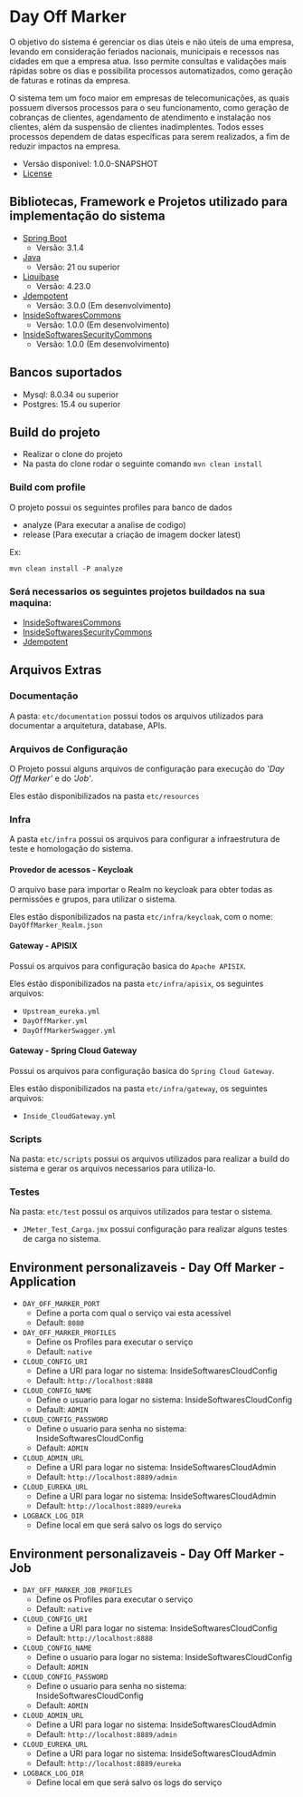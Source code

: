 # Day Off Marker

O objetivo do sistema é gerenciar os dias úteis e não úteis de uma empresa, levando em consideração feriados nacionais,
municipais e recessos nas cidades em que a empresa atua.
Isso permite consultas e validações mais rápidas sobre os dias e possibilita processos automatizados, como geração de
faturas e rotinas da empresa.

O sistema tem um foco maior em empresas de telecomunicações, as quais possuem diversos processos para o seu
funcionamento, como geração de cobranças de clientes, agendamento de atendimento e instalação nos clientes, além da
suspensão de clientes inadimplentes.
Todos esses processos dependem de datas específicas para serem realizados, a fim de reduzir impactos na empresa.

* Versão disponivel: 1.0.0-SNAPSHOT
* [License](LICENSE.MD)

## Bibliotecas, Framework e Projetos utilizado para implementação do sistema

* [Spring Boot](https://spring.io/projects/spring-boot)
    * Versão: 3.1.4
* [Java](https://www.java.com/pt-BR/)
    * Versão: 21 ou superior
* [Liquibase](https://www.liquibase.org/)
    * Versão: 4.23.0
* [Jdempotent](https://github.com/Trendyol/Jdempotent)
    * Versão: 3.0.0 (Em desenvolvimento)
* [InsideSoftwaresCommons](https://github.com/InsideSoftwares/InsideSoftwaresCommons)
    * Versão: 1.0.0 (Em desenvolvimento)
* [InsideSoftwaresSecurityCommons](https://github.com/InsideSoftwares/InsideSoftwaresSecurityCommons)
    * Versão: 1.0.0 (Em desenvolvimento)

## Bancos suportados

* Mysql: 8.0.34 ou superior
* Postgres: 15.4 ou superior

## Build do projeto

* Realizar o clone do projeto
* Na pasta do clone rodar o seguinte comando ``` mvn clean install ```

### Build com profile

O projeto possui os seguintes profiles para banco de dados

* analyze (Para executar a analise de codigo)
* release (Para executar a criação de imagem docker latest)

Ex:

``` mvn clean install -P analyze ```

### Será necessarios os seguintes projetos buildados na sua maquina:

* [InsideSoftwaresCommons](https://github.com/InsideSoftwares/InsideSoftwaresCommons)
* [InsideSoftwaresSecurityCommons](https://github.com/InsideSoftwares/InsideSoftwaresSecurityCommons)
* [Jdempotent](https://github.com/SawCunha/Jdempotent/tree/feature/spring_boot_3)

## Arquivos Extras

### Documentação

A pasta: `etc/documentation` possui todos os arquivos utilizados para documentar a arquitetura, database,
APIs.

### Arquivos de Configuração

O Projeto possui alguns arquivos de configuração para execução do *'Day Off Marker'* e do *'Job'*.

Eles estão disponibilizados na pasta ``etc/resources``

### Infra

A pasta ``etc/infra`` possui os arquivos para configurar a infraestrutura de teste e homologação do sistema.

#### Provedor de acessos - Keycloak

O arquivo base para importar o Realm no keycloak para obter todas as permissões e grupos, para utilizar o sistema.

Eles estão disponibilizados na pasta ``etc/infra/keycloak``, com o nome: ``DayOffMarker_Realm.json``

#### Gateway - APISIX

Possui os arquivos para configuração basica do ``Apache APISIX``.

Eles estão disponibilizados na pasta ``etc/infra/apisix``, os seguintes arquivos:

* ``Upstream_eureka.yml``
* ``DayOffMarker.yml``
* ``DayOffMarkerSwagger.yml``

#### Gateway - Spring Cloud Gateway

Possui os arquivos para configuração basica do ``Spring Cloud Gateway``.

Eles estão disponibilizados na pasta ``etc/infra/gateway``, os seguintes arquivos:

* ``Inside_CloudGateway.yml``

### Scripts

Na pasta: ``etc/scripts`` possui os arquivos utilizados para realizar a build do sistema e gerar os arquivos necessarios
para utiliza-lo.

### Testes

Na pasta: ``etc/test`` possui os arquivos utilizados para testar o sistema.

* ``JMeter_Test_Carga.jmx`` possui configuração para realizar alguns testes de carga no sistema.

## Environment personalizaveis - Day Off Marker - Application

* `DAY_OFF_MARKER_PORT`
    * Define a porta com qual o serviço vai esta acessível
    * Default: `8080`
* `DAY_OFF_MARKER_PROFILES`
    * Define os Profiles para executar o serviço
    * Default: `native`
* `CLOUD_CONFIG_URI`
    * Define a URI para logar no sistema: InsideSoftwaresCloudConfig
    * Default: `http://localhost:8888`
* `CLOUD_CONFIG_NAME`
    * Define o usuario para logar no sistema: InsideSoftwaresCloudConfig
    * Default: `ADMIN`
* `CLOUD_CONFIG_PASSWORD`
    * Define o usuario para senha no sistema: InsideSoftwaresCloudConfig
    * Default: `ADMIN`
* `CLOUD_ADMIN_URL`
    * Define a URI para logar no sistema: InsideSoftwaresCloudAdmin
    * Default: `http://localhost:8889/admin`
* `CLOUD_EUREKA_URL`
    * Define a URI para logar no sistema: InsideSoftwaresCloudAdmin
    * Default: `http://localhost:8889/eureka`
* `LOGBACK_LOG_DIR`
    * Define local em que será salvo os logs do serviço

## Environment personalizaveis - Day Off Marker - Job

* `DAY_OFF_MARKER_JOB_PROFILES`
    * Define os Profiles para executar o serviço
    * Default: `native`
* `CLOUD_CONFIG_URI`
    * Define a URI para logar no sistema: InsideSoftwaresCloudConfig
    * Default: `http://localhost:8888`
* `CLOUD_CONFIG_NAME`
    * Define o usuario para logar no sistema: InsideSoftwaresCloudConfig
    * Default: `ADMIN`
* `CLOUD_CONFIG_PASSWORD`
    * Define o usuario para senha no sistema: InsideSoftwaresCloudConfig
    * Default: `ADMIN`
* `CLOUD_ADMIN_URL`
    * Define a URI para logar no sistema: InsideSoftwaresCloudAdmin
    * Default: `http://localhost:8889/admin`
* `CLOUD_EUREKA_URL`
    * Define a URI para logar no sistema: InsideSoftwaresCloudAdmin
    * Default: `http://localhost:8889/eureka`
* `LOGBACK_LOG_DIR`
    * Define local em que será salvo os logs do serviço
